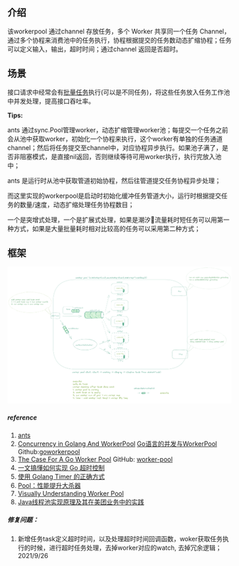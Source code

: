 ## 介绍

该workerpool 通过channel 存放任务，多个 Worker 共享同一个任务 Channel，通过多个协程来消费池中的任务执行，协程根据提交的任务数动态扩缩协程；任务可以定义输入，输出，超时时间；通过channel 返回是否超时。



## 场景

接口请求中经常会有<u>批量任务</u>执行(可以是不同任务)，将这些任务放入任务工作池中并发处理，提高接口吞吐率。

**Tips:** 

ants 通过sync.Pool管理worker，动态扩缩管理worker池；每提交一个任务之前会从池中获取worker，初始化一个协程来执行，这个worker有单独的任务通道channel；然后将任务提交至channel中，对应协程异步执行。如果池子满了，是否非阻塞模式，是直接nil返回，否则继续等待可用worker执行，执行完放入池中；

ants 是运行时从池中获取管道初始协程，然后往管道提交任务协程异步处理；

而这里实现的workerpool是启动时初始化缓冲任务管道大小，运行时根据提交任务的数量/速度，动态扩缩处理任务协程数目；

一个是突增式处理，一个是扩展式处理，如果是潮汐🌊流量耗时短任务可以用第一种方式，如果是大量批量耗时相对比较高的任务可以采用第二种方式；

## 框架

![workerpool](https://raw.githubusercontent.com/weedge/lib/main/pool/workerpool/workerpool.png)

##### reference

1. [ants](https://github.com/panjf2000/ants) 
2. [Concurrency in Golang And WorkerPool](https://hackernoon.com/concurrency-in-golang-and-workerpool-part-1-e9n31ao) [Go语言的并发与WorkerPool](https://mp.weixin.qq.com/s?__biz=MzI2MDA1MTcxMg==&mid=2648468373&idx=1&sn=dc9c6e56cbd20c79a2593481100c69da) Github:[goworkerpool](https://github.com/Joker666/goworkerpool.git)
3. [The Case For A Go Worker Pool](https://brandur.org/go-worker-pool) GitHub: [worker-pool](https://github.com/vardius/worker-pool)
4. [一文搞懂如何实现 Go 超时控制](https://segmentfault.com/a/1190000039731121)
5. [使用 Golang Timer 的正确方式](http://russellluo.com/2018/09/the-correct-way-to-use-timer-in-golang.html)
5. [Pool：性能提升大杀器](https://time.geekbang.org/column/article/301716)
5. [Visually Understanding Worker Pool](https://medium.com/coinmonks/visually-understanding-worker-pool-48a83b7fc1f5)
5. [Java线程池实现原理及其在美团业务中的实践](https://tech.meituan.com/2020/04/02/java-pooling-pratice-in-meituan.html)



##### 修复问题：

1. 新增任务task定义超时时间，以及处理超时时间回调函数，woker获取任务执行的时候，进行超时任务处理，去掉worker对应的watch, 去掉冗余逻辑； 2021/9/26

